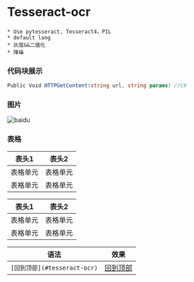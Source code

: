 # Tesseract-ocr
    * Use pytesseract, Tesseract4，PIL
    * default lang
    * 灰度&&二值化
    * 降噪
### 代码块展示
```C#
Public Void HTTPGetContent(string url, string params) //C#
```
### 图片
![baidu](http://www.baidu.com/img/bdlogo.gif "百度logo")<br>

### 表格

表头1  | 表头2|
| ---------- | -----------|
表格单元  | 表格单元 |
表格单元  | 表格单元 |

| 表头1  | 表头2|
| ---------- | -----------|
| 表格单元   | 表格单元   |
| 表格单元   | 表格单元   |

|语法|效果|
|---|---|
|`[回到顶部](#tesseract-ocr)`|[回到顶部](#tesseract-ocr)|
